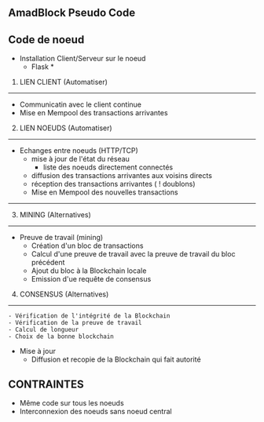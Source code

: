 AmadBlock Pseudo Code
----------------------


Code de noeud
----

- Installation Client/Serveur sur le noeud
	* Flask *


1. LIEN CLIENT (Automatiser)
---
- Communicatin avec le client continue
- Mise en Mempool des transactions arrivantes


2. LIEN NOEUDS (Automatiser)
---
- Echanges entre noeuds (HTTP/TCP)
	- mise à jour de l'état du réseau
		- liste des noeuds directement connectés
	- diffusion des transactions arrivantes aux voisins directs
	- réception des transactions arrivantes ( ! doublons)
	- Mise en Mempool des nouvelles transactions




------------



3. MINING (Alternatives)
---
- Preuve de travail (mining)
	- Création d'un bloc de transactions
	- Calcul d'une preuve de travail avec la preuve de travail du bloc précédent
	- Ajout du bloc à la Blockchain locale
	- Emission d'ue requête de consensus



4. CONSENSUS (Alternatives)
---
	- Vérification de l'intégrité de la Blockchain
	- Vérification de la preuve de travail
	- Calcul de longueur
	- Choix de la bonne blockchain
- Mise à jour
	- Diffusion et recopie de la Blockchain qui fait autorité






CONTRAINTES
---
- Même code sur tous les noeuds
- Interconnexion des noeuds sans noeud central
